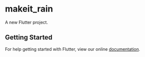 # makeit_rain

A new Flutter project.

## Getting Started

For help getting started with Flutter, view our online
[documentation](https://flutter.io/).
